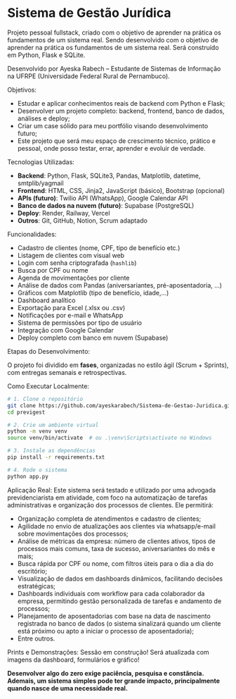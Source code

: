 # Sistema de Gestão Jurídica
 Projeto pessoal fullstack, criado com o objetivo de aprender na prática os fundamentos de um sistema real. Sendo desenvolvido com o objetivo de aprender na prática os fundamentos de um sistema real. Será construído em Python, Flask e SQLite.

Desenvolvido por Ayeska Rabech – Estudante de Sistemas de Informação na UFRPE (Universidade Federal Rural de Pernambuco).

Objetivos:

- Estudar e aplicar conhecimentos reais de backend com Python e Flask;
- Desenvolver um projeto completo: backend, frontend, banco de dados, análises e deploy;
- Criar um case sólido para meu portfólio visando desenvolvimento futuro;
- Este projeto que será meu espaço de crescimento técnico, prático e pessoal, onde posso testar, errar, aprender e evoluir de verdade.

Tecnologias Utilizadas:

- **Backend**: Python, Flask, SQLite3, Pandas, Matplotlib, datetime, smtplib/yagmail  
- **Frontend**: HTML, CSS, Jinja2, JavaScript (básico), Bootstrap (opcional)  
- **APIs (futuro)**: Twilio API (WhatsApp), Google Calendar API  
- **Banco de dados na nuvem (futuro)**: Supabase (PostgreSQL)  
- **Deploy**: Render, Railway, Vercel  
- **Outros**: Git, GitHub, Notion, Scrum adaptado

Funcionalidades:

- Cadastro de clientes (nome, CPF, tipo de benefício etc.)
- Listagem de clientes com visual web
- Login com senha criptografada (`hashlib`)
- Busca por CPF ou nome
- Agenda de movimentações por cliente
- Análise de dados com Pandas (aniversariantes, pré-aposentadoria, ...)
- Gráficos com Matplotlib (tipo de benefício, idade,...)
- Dashboard analítico
- Exportação para Excel (.xlsx ou .csv)
- Notificações por e-mail e WhatsApp
- Sistema de permissões por tipo de usuário
- Integração com Google Calendar
- Deploy completo com banco em nuvem (Supabase)

Etapas do Desenvolvimento:

O projeto foi dividido em **fases**, organizadas no estilo ágil (Scrum + Sprints), com entregas semanais e retrospectivas.


Como Executar Localmente:

```bash
# 1. Clone o repositório
git clone https://github.com/ayeskarabech/Sistema-de-Gestao-Juridica.git
cd previgest

# 2. Crie um ambiente virtual
python -m venv venv
source venv/bin/activate  # ou .\venv\Scripts\activate no Windows

# 3. Instale as dependências
pip install -r requirements.txt

# 4. Rode o sistema
python app.py
```

Aplicação Real:
Este sistema será testado e utilizado por uma advogada previdenciarista em atividade, com foco na automatização de tarefas administrativas e organização dos processos de clientes.
Ele permitirá:
- Organização completa de atendimentos e cadastro de clientes;
- Agilidade no envio de atualizações aos clientes  via whatsapp/e-mail sobre movimentações dos processos;
- Análise de métricas da empresa: número de clientes ativos, tipos de processos mais comuns, taxa de sucesso, aniversariantes do mês e mais;
- Busca rápida por CPF ou nome, com filtros úteis para o dia a dia do escritório;
- Visualização de dados em dashboards dinâmicos, facilitando decisões estratégicas;
- Dashboards individuais com workflow para cada colaborador da empresa, permitindo gestão personalizada de tarefas e andamento de processos;
- Planejamento de aposentadorias com base na data de nascimento registrada no banco de dados (o sistema sinalizará quando um cliente está próximo ou apto a iniciar o processo de aposentadoria);
- Entre outros.


Prints e Demonstrações:
Sessão em construção! Será atualizada com imagens da dashboard, formulários e gráfico!

**Desenvolver algo do zero exige paciência, pesquisa e constância. Ademais, um sistema simples pode ter grande impacto, principalmente quando nasce de uma necessidade real.**

